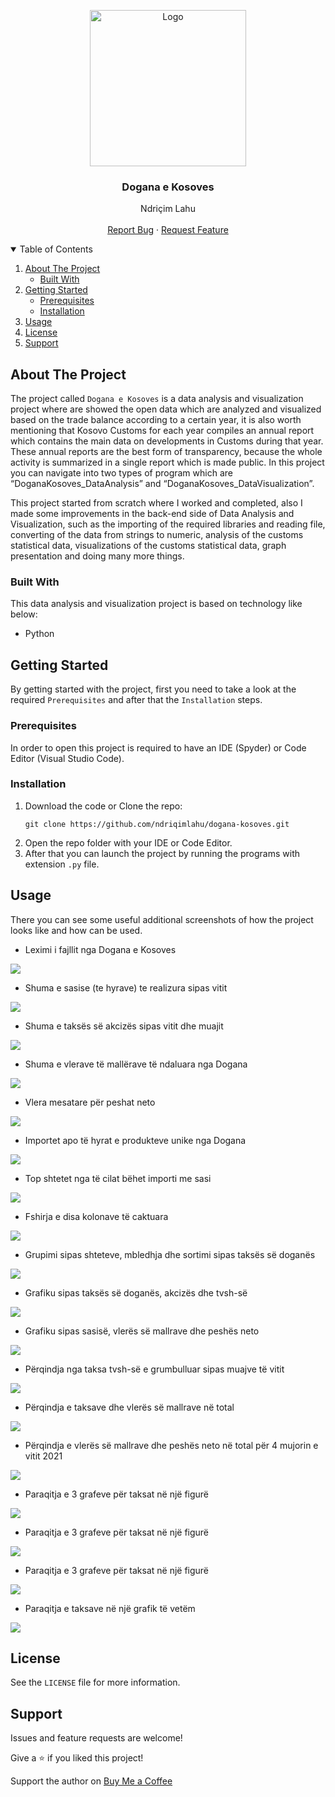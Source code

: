 <!-- PROJECT LOGO -->
<p align="center">
  <img src="https://github.com/ndriqimlahu/ndriqim-lahu-portfolio/blob/main/assets/portfolio/DoganaKosoves.png" alt="Logo" width="250" height="250">
  <h3 align="center">Dogana e Kosoves</h3>
  <p align="center">
    Ndriçim Lahu
    <br>
    <br>
    <a href="https://github.com/ndriqimlahu/dogana-kosoves/issues">Report Bug</a>
    ·
    <a href="https://github.com/ndriqimlahu/dogana-kosoves/issues">Request Feature</a>
  </p>
</p>


<!-- TABLE OF CONTENTS -->
<details open="open">
  <summary>Table of Contents</summary>
  <ol>
    <li>
      <a href="#about-the-project">About The Project</a>
      <ul>
        <li><a href="#built-with">Built With</a></li>
      </ul>
    </li>
    <li>
      <a href="#getting-started">Getting Started</a>
      <ul>
        <li><a href="#prerequisites">Prerequisites</a></li>
        <li><a href="#installation">Installation</a></li>
      </ul>
    </li>
    <li><a href="#usage">Usage</a></li>
    <li><a href="#license">License</a></li>
    <li><a href="#support">Support</a></li>
  </ol>
</details>


<!-- ABOUT THE PROJECT -->
## About The Project

The project called `Dogana e Kosoves` is a data analysis and visualization project where are showed the open data which are analyzed and visualized based on the trade balance according to a certain year, it is also worth mentioning that Kosovo Customs for each year compiles an annual report which contains the main data on developments in Customs during that year. These annual reports are the best form of transparency, because the whole activity is summarized in a single report which is made public. In this project you can navigate into two types of program which are “DoganaKosoves_DataAnalysis” and “DoganaKosoves_DataVisualization”.

This project started from scratch where I worked and completed, also I made some improvements in the back-end side of Data Analysis and Visualization, such as the importing of the required libraries and reading file, converting of the data from strings to numeric, analysis of the customs statistical data, visualizations of the customs statistical data, graph presentation and doing many more things.


### Built With

This data analysis and visualization project is based on technology like below:

* Python


<!-- GETTING STARTED -->
## Getting Started

By getting started with the project, first you need to take a look at the required `Prerequisites` and after that the `Installation` steps.


### Prerequisites

In order to open this project is required to have an IDE (Spyder) or Code Editor (Visual Studio Code).


### Installation

1. Download the code or Clone the repo:
   ```terminal
   git clone https://github.com/ndriqimlahu/dogana-kosoves.git
   ```
2. Open the repo folder with your IDE or Code Editor.
3. After that you can launch the project by running the programs with extension `.py` file.


<!-- USAGE -->
## Usage

There you can see some useful additional screenshots of how the project looks like and how can be used.

* Leximi i fajllit nga Dogana e Kosoves
<img src="https://raw.githubusercontent.com/ndriqimlahu/dogana-kosoves/main/Preview/01-Leximi%20i%20fajllit%20nga%20Dogana%20e%20Kosoves.png">

* Shuma e sasise (te hyrave) te realizura sipas vitit
<img src="https://raw.githubusercontent.com/ndriqimlahu/dogana-kosoves/main/Preview/02-Shuma%20e%20sasise%20(te%20hyrave)%20te%20realizura%20sipas%20vitit.png">

* Shuma e taksës së akcizës sipas vitit dhe muajit
<img src="https://raw.githubusercontent.com/ndriqimlahu/dogana-kosoves/main/Preview/03-Shuma%20e%20taks%C3%ABs%20s%C3%AB%20akciz%C3%ABs%20sipas%20vitit%20dhe%20muajit.png">

* Shuma e vlerave të mallërave të ndaluara nga Dogana
<img src="https://raw.githubusercontent.com/ndriqimlahu/dogana-kosoves/main/Preview/04-Shuma%20e%20vlerave%20t%C3%AB%20mall%C3%ABrave%20t%C3%AB%20ndaluara%20nga%20Dogana.png">

* Vlera mesatare për peshat neto
<img src="https://raw.githubusercontent.com/ndriqimlahu/dogana-kosoves/main/Preview/05-Vlera%20mesatare%20p%C3%ABr%20peshat%20neto.png">

* Importet apo të hyrat e produkteve unike nga Dogana
<img src="https://raw.githubusercontent.com/ndriqimlahu/dogana-kosoves/main/Preview/06-Importet%20apo%20t%C3%AB%20hyrat%20e%20produkteve%20unike%20nga%20Dogana.png">

* Top shtetet nga të cilat bëhet importi me sasi
<img src="https://raw.githubusercontent.com/ndriqimlahu/dogana-kosoves/main/Preview/07-Top%20shtetet%20nga%20t%C3%AB%20cilat%20b%C3%ABhet%20importi%20me%20sasi.png">

* Fshirja e disa kolonave të caktuara
<img src="https://raw.githubusercontent.com/ndriqimlahu/dogana-kosoves/main/Preview/08-Fshirja%20e%20disa%20kolonave%20t%C3%AB%20caktuara.png">

* Grupimi sipas shteteve, mbledhja dhe sortimi sipas taksës së doganës
<img src="https://raw.githubusercontent.com/ndriqimlahu/dogana-kosoves/main/Preview/09-Grupimi%20sipas%20shteteve%2C%20mbledhja%20dhe%20sortimi%20sipas%20taks%C3%ABs%20s%C3%AB%20dogan%C3%ABs.png">

* Grafiku sipas taksës së doganës, akcizës dhe tvsh-së
<img src="https://raw.githubusercontent.com/ndriqimlahu/dogana-kosoves/main/Preview/10-Grafiku%20sipas%20taks%C3%ABs%20s%C3%AB%20dogan%C3%ABs%2C%20akciz%C3%ABs%20dhe%20tvsh-s%C3%AB.png">

* Grafiku sipas sasisë, vlerës së mallrave dhe peshës neto
<img src="https://raw.githubusercontent.com/ndriqimlahu/dogana-kosoves/main/Preview/11-Grafiku%20sipas%20sasis%C3%AB%2C%20vler%C3%ABs%20s%C3%AB%20mallrave%20dhe%20pesh%C3%ABs%20neto.png">

* Përqindja nga taksa tvsh-së e grumbulluar sipas muajve të vitit
<img src="https://raw.githubusercontent.com/ndriqimlahu/dogana-kosoves/main/Preview/12-P%C3%ABrqindja%20nga%20taksa%20tvsh-s%C3%AB%20e%20grumbulluar%20sipas%20muajve%20t%C3%AB%20vitit.png">

* Përqindja e taksave dhe vlerës së mallrave në total
<img src="https://raw.githubusercontent.com/ndriqimlahu/dogana-kosoves/main/Preview/13-P%C3%ABrqindja%20e%20taksave%20dhe%20vler%C3%ABs%20s%C3%AB%20mallrave%20n%C3%AB%20total.png">

* Përqindja e vlerës së mallrave dhe peshës neto në total për 4 mujorin e vitit 2021
<img src="https://raw.githubusercontent.com/ndriqimlahu/dogana-kosoves/main/Preview/14-P%C3%ABrqindja%20e%20vler%C3%ABs%20s%C3%AB%20mallrave%20dhe%20pesh%C3%ABs%20neto%20n%C3%AB%20total%20p%C3%ABr%204%20mujorin%20e%20vitit%202021.png">

* Paraqitja e 3 grafeve për taksat në një figurë
<img src="https://raw.githubusercontent.com/ndriqimlahu/dogana-kosoves/main/Preview/15.1-Paraqitja%20e%203%20grafeve%20p%C3%ABr%20taksat%20n%C3%AB%20nj%C3%AB%20figur%C3%AB.png">

* Paraqitja e 3 grafeve për taksat në një figurë
<img src="https://raw.githubusercontent.com/ndriqimlahu/dogana-kosoves/main/Preview/15.2-Paraqitja%20e%203%20grafeve%20p%C3%ABr%20taksat%20n%C3%AB%20nj%C3%AB%20figur%C3%AB.png">

* Paraqitja e 3 grafeve për taksat në një figurë
<img src="https://raw.githubusercontent.com/ndriqimlahu/dogana-kosoves/main/Preview/15.3-Paraqitja%20e%203%20grafeve%20p%C3%ABr%20taksat%20n%C3%AB%20nj%C3%AB%20figur%C3%AB.png">

* Paraqitja e taksave në një grafik të vetëm
<img src="https://raw.githubusercontent.com/ndriqimlahu/dogana-kosoves/main/Preview/16-Paraqitja%20e%20taksave%20n%C3%AB%20nj%C3%AB%20grafik%20t%C3%AB%20vet%C3%ABm.png">


<!-- LICENSE -->
## License

See the `LICENSE` file for more information.


<!-- SUPPORT -->
## Support

Issues and feature requests are welcome!

Give a ⭐️ if you liked this project!

Support the author on <a href="https://www.buymeacoffee.com/ndriqimlahu">Buy Me a Coffee</a>

